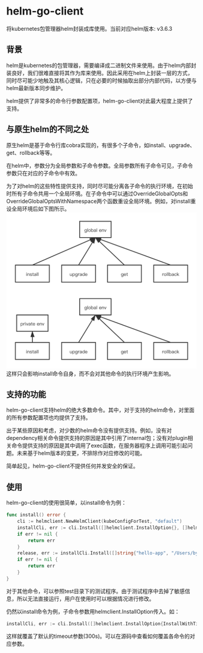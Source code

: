 # helm-go-client

将kubernetes包管理器helm封装成库使用。当前对应helm版本: v3.6.3

## 背景
helm是kubernetes的包管理器，需要编译成二进制文件来使用。由于helm内部封装良好，我们很难直接将其作为库来使用。因此采用在helm上封装一层的方式，同时尽可能少地触及其核心逻辑，只在必要的时候抽取出部分内部代码，以方便与helm最新版本同步维护。

helm提供了非常多的命令行参数配置项，helm-go-client对此最大程度上提供了支持。

## 与原生helm的不同之处
原生helm是基于命令行库cobra实现的，有很多个子命令，如install、upgrade、get、rollback等等。

在helm中，参数分为全局参数和子命令参数。全局参数所有子命令可见，子命令参数只在对应的子命令中有效。

为了对helm的这些特性提供支持，同时尽可能分离各子命令的执行环境，在初始时所有子命令共用一个全局环境。在子命令中可以通过OverrideGlobalOpts和OverrideGlobalOptsWithNamespace两个函数重设全局环境。例如，对install重设全局环境后如下图所示。
![image](./doc/env.png)
这样只会影响install命令自身，而不会对其他命令的执行环境产生影响。

## 支持的功能
helm-go-client支持helm的绝大多数命令。其中，对于支持的helm命令，对里面的所有参数配置项也均提供了支持。

出于某些原因和考虑，对少数的helm命令没有提供支持。例如，没有对dependency相关命令提供支持的原因是其中引用了internal包；没有对plugin相关命令提供支持的原因是其中调用了exec函数，在服务器程序上调用可能引起问题。未来基于helm版本的变更，不排除作对应修改的可能。

简单起见，helm-go-client不提供任何并发安全的保证。

## 使用
helm-go-client的使用很简单，以install命令为例：
```go
func install() error {
    cli := helmclient.NewHelmClient(kubeConfigForTest, "default")
    installCli, err := cli.Install([]helmclient.InstallOption{}, []helmclient.ValueOption{}, []helmclient.ChartPathOption{})
    if err != nil {
        return err
    }
    release, err := installCli.Install([]string{"hello-app", "/Users/bytedance/helm/hello-app"})
    if err != nil {
        return err
    }
}
```
对于其他命令，可以参照test目录下的测试程序。由于测试程序中去掉了敏感信息，所以无法直接运行，用户在使用时可以根据情况进行修改。

仍然以install命令为例，子命令参数用helmclient.InstallOption传入。如：
```go
installCli, err := cli.Install([]helmclient.InstallOption{InstallWithTimeout(time.second * 500)}, []helmclient.ValueOption{}, []helmclient.ChartPathOption{})
```
这样就覆盖了默认的timeout参数(300s)。可以在源码中查看如何覆盖各命令的对应参数。